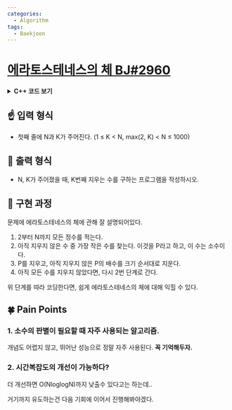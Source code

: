 ```yaml
---
categories:
  - Algorithm
tags:
  - Baekjoon
---
```

# [에라토스테네스의 체 BJ#2960](https://www.acmicpc.net/problem/2960)

<details>
<summary><b>C++ 코드 보기</b></summary>
<div markdown="1">

```c++
#include <iostream>
#include <vector>

using namespace std;

int main() {

	int N, K;
	int cnt = 0;

	cin >> N >> K;

	vector<int> prime;
	prime.resize(N+1);

	for (int i = 2; i <= N; i++) {
		if (prime[i] == 1) continue;
		for (int j = i; j <= N; j += i) {
			if (prime[j] == 0) {
				cnt++;
				if (cnt == K) {
					cout << j;
					break;
				}
				prime[j] = 1;
			}
		}
	}

	return 0;
}
```

</div>
</details>


## ☝ 입력 형식

+ 첫째 줄에 N과 K가 주어진다. (1 ≤ K < N, max(2, K) < N ≤ 1000)

## 🤞 출력 형식

+ N, K가 주어졌을 때, K번째 지우는 수를 구하는 프로그램을 작성하시오.

## 🤟 구현 과정

문제에 에라토스테네스의 체에 관해 잘 설명되어있다.

1.  2부터 N까지 모든 정수를 적는다.
2.  아직 지우지 않은 수 중 가장 작은 수를 찾는다. 이것을 P라고 하고, 이 수는 소수이다.
3.  P를 지우고, 아직 지우지 않은 P의 배수를 크기 순서대로 지운다.
4.  아직 모든 수를 지우지 않았다면, 다시 2번 단계로 간다.

위 단계를 따라 코딩한다면, 쉽게 에라토스테네스의 체에 대해 익힐 수 있다.


## 🍀 Pain Points

### 1. 소수의 판별이 필요할 때 자주 사용되는 알고리즘.

개념도 어렵지 않고, 뛰어난 성능으로 정말 자주 사용된다. **꼭 기억해두자.**

### 2. 시간복잡도의 개선이 가능하다?

더 개선하면 O(NloglogN)까지 낮출수 있다고는 하는데..

거기까지 유도하는건 다음 기회에 이어서 진행해봐야겠다.


